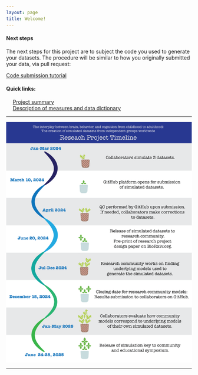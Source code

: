 ```yaml
---
layout: page
title: Welcome!
---
```


#### Next steps
The next steps for this project are to subject the code you used to generate your datasets. 
The procedure will be similar to how you originally submitted your data, via pull request:
 
[Code submission tutorial](pages/code_tutorial.html)

#### Quick links:
&emsp; [Project summary](https://osf.io/yjt9p/) \
&emsp; [Description of measures and data dictionary](pages/measures.html)

---
<p align="center">
    <img src="./images/Workflow_simulation_6.png" width="600"/>
</p>

---

